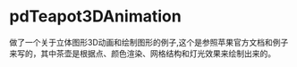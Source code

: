 # pdTeapot3DAnimation
做了一个关于立体图形3D动画和绘制图形的例子,这个是参照苹果官方文档和例子来写的，其中茶壶是根据点、颜色渲染、网格结构和灯光效果来绘制出来的。
<img src="http://img.blog.csdn.net/20160909115256374?watermark/2/text/aHR0cDovL2Jsb2cuY3Nkbi5uZXQv/font/5a6L5L2T/fontsize/400/fill/I0JBQkFCMA==/dissolve/70/gravity/Center" _xhe_src="http://img.blog.csdn.net/20160909115256374?watermark/2/text/aHR0cDovL2Jsb2cuY3Nkbi5uZXQv/font/5a6L5L2T/fontsize/400/fill/I0JBQkFCMA==/dissolve/70/gravity/Center" alt="">
